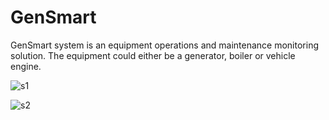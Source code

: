 # GenSmart
GenSmart system is an equipment operations and maintenance monitoring solution. The equipment  could either be a generator, boiler or vehicle engine.

![s1](https://github.com/Paulsustain/GenSmart/assets/90159980/d6cb4c23-a4a4-4b0b-a8d2-51d43a20be36)


![s2](https://github.com/Paulsustain/GenSmart/assets/90159980/326d5285-626f-405b-9a64-54b32eb62ed8)


